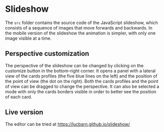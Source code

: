 # Slideshow

The `src` folder contains the source code of the JavaScript slideshow,
which consists of a sequence of images that move forwards and backwards.
In the mobile version of the slideshow the animation is simpler, with
only one image visible at a time.

## Perspective customization

The perspective of the slideshow can be changed by clicking on the customize button in the bottom-right corner.
It opens a panel with a lateral view of the cards profiles (the five blue lines on the left) and the position of the point of view (the dot on the right).
Both the cards profiles and the point of view can be dragged to change the perspective. It can also be selected a mode with only the cards borders visible
in order to better see the position of each card.

## Live version

The editor can be tried at https://lucbarn.github.io/slideshow/
